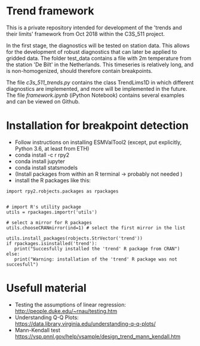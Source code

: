 # Trend framework

This is a private repository intended for development of the 'trends and their limits' framework from Oct 2018 within the C3S_511 project.

In the first stage, the diagnostics will be tested on station data. This allows for the development of robust diagnostics that can later be applied to gridded data. The folder test_data contains a file with 2m temperature from the station 'De Bilt' in the Netherlands. This timeseries is relatively long, and is non-homogenized, should therefore contain breakpoints.

The file _c3s_511_trends.py_ contains the class TrendLims1D in which different diagnostics are implemented, and more will be implemented in the future. The file _framework.ipynb_ (iPython Notebook) contains several examples and can be viewed on Github.

# Installation for breakpoint detection
 - Follow instructions on installing ESMValTool2  (except, put explicitly, Python 3.6, at least from ETH)
 - conda install -c r rpy2
 - conda install jupyter
 - conda install statsmodels
 - (Install packages from within an R terminal -> probably not needed )
 - install the R packages like this:
 ```
 import rpy2.robjects.packages as rpackages


 # import R's utility package
 utils = rpackages.importr('utils')

 # select a mirror for R packages
 utils.chooseCRANmirror(ind=1) # select the first mirror in the list

 utils.install_packages(robjects.StrVector('trend'))
 if rpackages.isinstalled('trend'):
    print("Succesfully installed the 'trend' R package from CRAN")
 else:
    print("Warning: installation of the 'trend' R package was not succesfull") 
 ```

# Usefull material
- Testing the assumptions of linear regression: http://people.duke.edu/~rnau/testing.htm
- Understanding Q-Q Plots: https://data.library.virginia.edu/understanding-q-q-plots/
- Mann-Kendall test  https://vsp.pnnl.gov/help/vsample/design_trend_mann_kendall.htm
